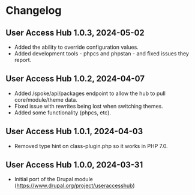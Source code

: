 # Changelog

## User Access Hub 1.0.3, 2024-05-02

- Added the ability to override configuration values.
- Added development tools - phpcs and phpstan - and fixed issues they report.

## User Access Hub 1.0.2, 2024-04-07

- Added /spoke/api/packages endpoint to allow the hub to pull core/module/theme data.
- Fixed issue with rewrites being lost when switching themes.
- Added some functionality (phpcs, etc).

## User Access Hub 1.0.1, 2024-04-03

- Removed type hint on class-plugin.php so it works in PHP 7.0.

## User Access Hub 1.0.0, 2024-03-31

- Initial port of the Drupal module (https://www.drupal.org/project/useraccesshub)
